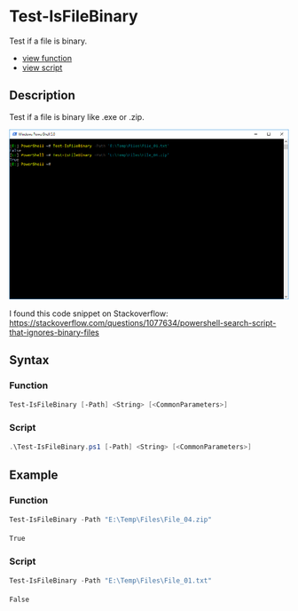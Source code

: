 # Test-IsFileBinary 

Test if a file is binary.

* [view function](https://github.com/BornToBeRoot/PowerShell/blob/master/Module/LazyAdmin/Test-IsFileBinary.ps1)
* [view script](https://github.com/BornToBeRoot/PowerShell/blob/master/Scripts/Test-IsFileBinary.ps1)

## Description

Test if a file is binary like .exe or .zip.

![Screenshot](Images/Test-IsFileBinary.png?raw=true "Test-IsFileBinary")

I found this code snippet on Stackoverflow: https://stackoverflow.com/questions/1077634/powershell-search-script-that-ignores-binary-files

## Syntax

### Function

```powershell
Test-IsFileBinary [-Path] <String> [<CommonParameters>]
``` 

### Script

```powershell
.\Test-IsFileBinary.ps1 [-Path] <String> [<CommonParameters>]
```

## Example

### Function

```powershell
Test-IsFileBinary -Path "E:\Temp\Files\File_04.zip"

True
```

### Script

```powershell
Test-IsFileBinary -Path "E:\Temp\Files\File_01.txt"

False
```